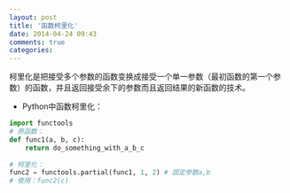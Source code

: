 ```yaml
---
layout: post
title: '函数柯里化'
date: 2014-04-24 09:43
comments: true
categories: 
---
```

柯里化是把接受多个参数的函数变换成接受一个单一参数（最初函数的第一个参数）的函数，并且返回接受余下的参数而且返回结果的新函数的技术。

* Python中函数柯里化：

```python
import functools
# 原函数：
def func1(a, b, c):
	return do_something_with_a_b_c
  
# 柯里化：
func2 = functools.partial(func1, 1, 2) # 固定参数a,b
# 使用：func2(c)
```